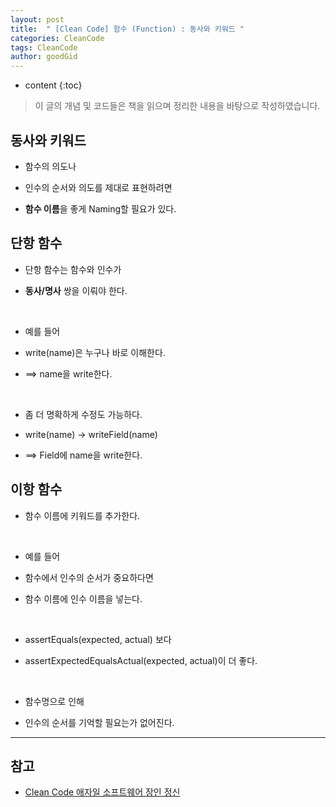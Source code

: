 ```yaml
---
layout: post
title:  " [Clean Code] 함수 (Function) : 동사와 키워드 "
categories: CleanCode
tags: CleanCode
author: goodGid
---
```

* content
{:toc}

> 이 글의 개념 및 코드들은 책을 읽으며 정리한 내용을 바탕으로 작성하였습니다.

## 동사와 키워드

* 함수의 의도나 

* 인수의 순서와 의도를 제대로 표현하려면

* **함수 이름**을 좋게 Naming할 필요가 있다.






## 단항 함수

* 단항 함수는 함수와 인수가 

* **동사/명사** 쌍을 이뤄야 한다.

<br>

* 예를 들어

* write(name)은 누구나 바로 이해한다.

* ==> name을 write한다.

<br>

* 좀 더 명확하게 수정도 가능하다.

* write(name) -> writeField(name)

* ==> Field에 name을 write한다.



## 이항 함수

* 함수 이름에 키워드를 추가한다.

<br>

* 예를 들어 

* 함수에서 인수의 순서가 중요하다면

* 함수 이름에 인수 이름을 넣는다.

<br>

* assertEquals(expected, actual) 보다

* assertExpectedEqualsActual(expected, actual)이 더 좋다.

<br>

* 함수명으로 인해

* 인수의 순서를 기억할 필요는가 없어진다.

---

## 참고

* [Clean Code 애자일 소프트웨어 장인 정신](https://book.naver.com/bookdb/book_detail.nhn?bid=7390287)